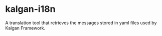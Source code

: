 # kalgan-i18n
A translation tool that retrieves the messages stored in yaml files used by Kalgan Framework.
